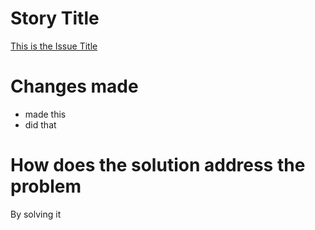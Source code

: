 
# Story Title

[This is the Issue Title](https://github.com/kuru-project/main-website-client/issues/1)

# Changes made

- made this
- did that

# How does the solution address the problem

By solving it
